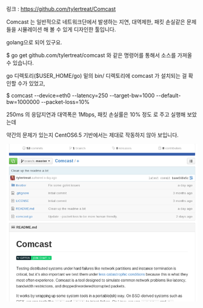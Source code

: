 링크 : https://github.com/tylertreat/Comcast

Comcast 는 일반적으로 네트워크단에서 발생하는 지연, 대역제한, 패킷 손실같은 문제들을 시뮬레이션 해 볼 수 있게 디자인한 툴입니다.

golang으로 되어 있구요.

$ go get github.com/tylertreat/comcast
와 같은 명령어를 통해서 소스를 가져올 수 있습니다.

go 디렉토리($USER_HOME/go) 밑의 bin/ 디렉토리에 comcast 가 설치되는 걸 확인할 수가 있었고,

$ comcast --device=eth0 --latency=250 --target-bw=1000 --default-bw=1000000 --packet-loss=10%

250ms 의 응답지연과 대역폭은 1Mbps, 패킷 손실률은 10% 정도 로 주고 실행해 보았는데

약간의 문제가 있는지 CentOS6.5 기반에서는 제대로 작동하지 않아 보입니다.


![이미지1](../img/001$21.png)
